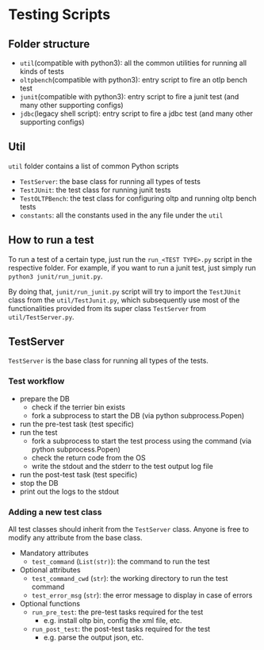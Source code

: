 # Testing Scripts

## Folder structure
- `util`(compatible with python3): all the common utilities for running all kinds of tests
- `oltpbench`(compatible with python3): entry script to fire an otlp bench test
- `junit`(compatible with python3): entry script to fire a junit test (and many other supporting configs)
- `jdbc`(legacy shell script): entry script to fire a jdbc test (and many other supporting configs)

## Util
`util` folder contains a list of common Python scripts
- `TestServer`: the base class for running all types of tests
- `TestJUnit`: the test class for running junit tests
- `TestOLTPBench`: the test class for configuring oltp and running oltp bench tests
- `constants`: all the constants used in the any file under the `util`

## How to run a test
To run a test of a certain type, just run the `run_<TEST TYPE>.py` script in the respective folder. For example, if you want to run a junit test, just simply run `python3 junit/run_junit.py`.

By doing that, `junit/run_junit.py` script will try to import the `TestJUnit` class from the `util/TestJunit.py`, which subsequently use most of the functionalities provided from its super class `TestServer` from `util/TestServer.py`.

## TestServer
`TestServer` is the base class for running all types of the tests. 

### Test workflow
- prepare the DB
  - check if the terrier bin exists
  - fork a subprocess to start the DB (via python subprocess.Popen)
- run the pre-test task (test specific)
- run the test
  - fork a subprocess to start the test process using the command (via python subprocess.Popen)
  - check the return code from the OS
  - write the stdout and the stderr to the test output log file
- run the post-test task (test specific)
- stop the DB
- print out the logs to the stdout

### Adding a new test class
All test classes should inherit from the `TestServer` class. Anyone is free to modify any attribute from the base class.
- Mandatory attributes
  - `test_command` (`List(str)`): the command to run the test
- Optional attributes
  - `test_command_cwd` (`str`): the working directory to run the test command
  - `test_error_msg` (`str`): the error message to display in case of errors
- Optional functions
  - `run_pre_test`: the pre-test tasks required for the test
    - e.g. install oltp bin, config the xml file, etc.
  - `run_post_test`: the post-test tasks required for the test
    - e.g. parse the output json, etc.